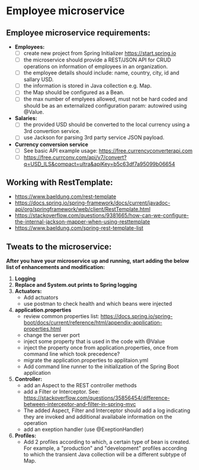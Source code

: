 # Employee microservice

## Employee microservice requirements:

* __Employees:__
   - [ ] create new project from Spring Initializer <https://start.spring.io>
   - [ ] the microservice should provide a REST/JSON API for CRUD operations on
	  information of employees in an organization.
   - [ ] the employee details should include: name, country, city, id and sallary 
	  USD.
   - [ ] the information is stored in Java collection e.g. Map.
   - [ ] the Map should be configured as a Bean.
   - [ ] the max number of emplyees allowed, must not be hard coded and should be
	  as an externalized configuration param: autowired using @Value.
* __Salaries:__
   - [ ] the provided USD should be converted to the local currency using a 3rd
	  convertion service.
   - [ ] use Jackson for parsing 3rd party service JSON payload.
* __Currency conversion service__
   - [ ] See basic API example usage: <https://free.currencyconverterapi.com>
   - [ ] <https://free.currconv.com/api/v7/convert?q=USD_ILS&compact=ultra&apiKey=b5c63df7a95099b06654> 

## Working with RestTemplate:
* <https://www.baeldung.com/rest-template> 
* <https://docs.spring.io/spring-framework/docs/current/javadoc-api/org/springframework/web/client/RestTemplate.html> 
* <https://stackoverflow.com/questions/9381665/how-can-we-configure-the-internal-jackson-mapper-when-using-resttemplate> 
* <https://www.baeldung.com/spring-rest-template-list> 
	
## Tweats to the microservice:
__After you have your microservice up and running, start adding the below list of enhancements and modification:__
	
1. __Logging__
1. __Replace and System.out prints to Spring logging__
1. __Actuators:__
   + Add actuators
   + use postman to check health and which beans were injected
1. __application.properties__
   * review common properties list: 
 	<https://docs.spring.io/spring-boot/docs/current/reference/html/appendix-application-properties.html>
   * change the server port
   * inject some property that is used in the code with @Value
   * inject the property once from application.properties, once from command line
	which took precedence?
   * migrate the application.properties to applitaion.yml
   * Add command line runner to the initialization of the Spring Boot application
1. __Controller:__
   * add an Aspect to the REST controller methods
   * add a Filter or Interceptor. See:
	<https://stackoverflow.com/questions/35856454/difference-between-interceptor-and-filter-in-spring-mvc>
   * The added Aspect, Filter and Interceptor should add a log indicating they are invoked and 
	additional availabale information on the operation
   * add an exeption handler (use @ExeptionHandler)
1. __Profiles:__
   * Add 2 profiles according to which, a certain type of bean is created. For
	example, a "production" and "development" profiles according to which the
	transient Java collection will be a different subtype of Map.
